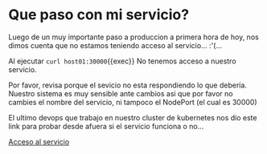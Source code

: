 
# Que paso con mi servicio?

Luego de un muy importante paso a produccion a primera hora de hoy, nos dimos cuenta que no estamos teniendo acceso al servicio... :'(...

Al ejecutar `curl host01:30000`{{exec}} No tenemos acceso a nuestro servicio.

Por favor, revisa porque el sevicio no esta respondiendo lo que deberia. Nuestro sistema es muy sensible ante cambios asi que por favor no cambies el nombre del servicio, ni tampoco el NodePort (el cual es 30000)

El ultimo devops que trabajo en nuestro cluster de kubernetes nos dio este link para probar desde afuera si el servicio funciona o no... 

[Acceso al servicio]({{TRAFFIC_HOST1_30000}})


